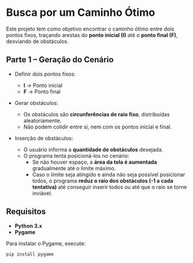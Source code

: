 # Busca por um Caminho Ótimo

Este projeto tem como objetivo encontrar o caminho ótimo entre dois pontos fixos, traçando arestas do **ponto inicial (I)** até o **ponto final (F)**, desviando de obstáculos.

## Parte 1 – Geração do Cenário

- Definir dois pontos fixos:
  - **I** → Ponto inicial  
  - **F** → Ponto final  

- Gerar obstáculos:
  - Os obstáculos são **circunferências de raio fixo**, distribuídas aleatoriamente.  
  - Não podem colidir entre si, nem com os pontos inicial e final.  

- Inserção de obstáculos:
  - O usuário informa a **quantidade de obstáculos** desejada.  
  - O programa tenta posicioná-los no cenário:  
    - Se não houver espaço, a **área da tela é aumentada** gradualmente até o limite máximo.  
    - Caso o limite seja atingido e ainda não seja possível posicionar todos, o programa **reduz o raio dos obstáculos (-1 a cada tentativa)** até conseguir inserir todos ou até que o raio se torne inviável.  

## Requisitos

- **Python 3.x**
- **Pygame**

Para instalar o Pygame, execute:

```bash
pip install pygame

